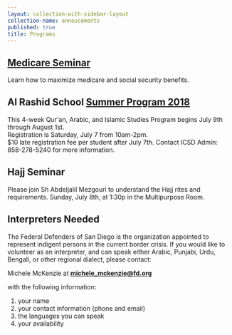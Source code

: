 ```yaml
---
layout: collection-with-sidebar-layout
collection-name: annoucements
published: true
title: Programs
---
```

## [Medicare Seminar](http://www.icsd.org/events/medicare-seminar)
Learn how to maximize medicare and social security benefits.

## Al Rashid School [Summer Program 2018](http://www.icsd.org/events/alrashid-summer-program)
This 4-week Qur'an, Arabic, and Islamic Studies Program begins July 9th through August 1st.  
Registration is Saturday, July 7 from 10am-2pm.  
$10 late registration fee per student after July 7th.
Contact ICSD Admin: 858-278-5240 for more information.

## Hajj Seminar
Please join Sh Abdeljalil Mezgouri to understand the Hajj rites and requirements. Sunday, July 8th, at 1:30p in the Multipurpose Room.

## Interpreters Needed
The Federal Defenders of San Diego is the organization appointed to represent indigent persons in the current border crisis. If you would like to volunteer as an interpreter, and can speak either Arabic, Punjabi, Urdu, Bengali, or other regional dialect, please contact:

Michele McKenzie at **michele_mckenzie@fd.org** 

with the following information:  
1) your name  
2) your contact information (phone and email)  
3) the languages you can speak  
4) your availability
